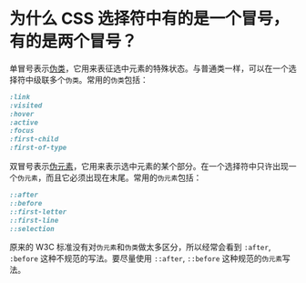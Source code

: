 # 为什么 CSS 选择符中有的是一个冒号，有的是两个冒号？

单冒号表示[伪类](https://developer.mozilla.org/en-US/docs/Web/CSS/Pseudo-classes)，它用来表征选中元素的特殊状态。与普通类一样，可以在一个选择符中级联多个`伪类`。常用的`伪类`包括：

```css
:link
:visited
:hover
:active
:focus
:first-child
:first-of-type
```

双冒号表示[伪元素](https://developer.mozilla.org/en-US/docs/Web/CSS/pseudo-elements)，它用来表示选中元素的某个部分。在一个选择符中只许出现一个`伪元素`，而且它必须出现在末尾。常用的`伪元素`包括：

```css
::after
::before
::first-letter
::first-line
::selection
```

原来的 W3C 标准没有对`伪元素`和`伪类`做太多区分，所以经常会看到 `:after`, `:before` 这种不规范的写法。要尽量使用 `::after`, `::before` 这种规范的`伪元素`写法。
